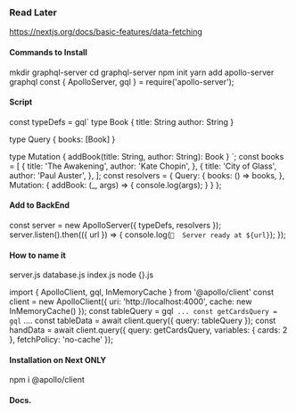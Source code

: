 
### Read Later

https://nextjs.org/docs/basic-features/data-fetching



#### Commands to Install 
mkdir graphql-server
cd graphql-server
npm init
yarn add apollo-server graphql
const { ApolloServer, gql } = require('apollo-server');


#### Script 
const typeDefs = gql`
  type Book {
    title: String
    author: String
  }

  type Query {
    books: [Book]
  }

  type Mutation {
    addBook(title: String, author: String): Book
  }
`;
const books = [
  {
    title: 'The Awakening',
    author: 'Kate Chopin',
  },
  {
    title: 'City of Glass',
    author: 'Paul Auster',
  },
];
const resolvers = {
  Query: {
    books: () => books,
  },
  Mutation: {
    addBook: (_, args) => {
      console.log(args);
    }
  }
};


#### Add to BackEnd
const server = new ApolloServer({ typeDefs, resolvers });
server.listen().then(({ url }) => {
  console.log(`🚀  Server ready at ${url}`);
});


#### How to name it 
server.js
database.js
index.js
node {}.js


import { ApolloClient, gql, InMemoryCache } from '@apollo/client'
const client = new ApolloClient({
  uri: 'http://localhost:4000',
  cache: new InMemoryCache()
});
const tableQuery = gql`
...
const getCardsQuery = gql`
....
const tableData = await client.query({
  query: tableQuery
});
const handData = await client.query({
  query: getCardsQuery,
  variables: {
    cards: 2
  },
  fetchPolicy: 'no-cache'
});



#### Installation on Next ONLY
npm i @apollo/client



#### Docs.
